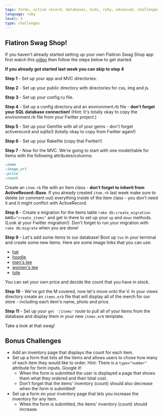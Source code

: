 ```yaml
---
tags: forms, active record, databases, kids, ruby, advanced, challenges
language: ruby
level: 3
type: challenges
---
```


## Flatiron Swag Shop!

If you haven't already started setting up your own Flatiron Swag Shop app first watch this [video](https://docs.google.com/a/flatironschool.com/file/d/0B_qWLnYbXOdPS2tMbHVpOG1GUVE/edit) then follow the steps below to get started.

**If you already got started last week you can skip to step 4**

**Step 1** - Set up your app and MVC directories.

**Step 2** - Set up your public directory with directories for css, img and js.

**Step 3** - Set up your config.ru file.

**Step 4** - Set up a config directory and an environment.rb file - **don't forget your SQL database connection!** (Hint: It's totally okay to copy the environment.rb file from your Fwitter project.)

**Step 5** - Set up your Gemfile with all of your gems - don't forget activerecord and sqlite3 (totally okay to copy from Fwitter again!)

**Step 6** - Set up your Rakefile (copy that Fwitter!)

**Step 7** - Now for the MVC. We're going to start with one model/table for Items with the following attributes/columns:

```ruby
:name
:image_url 
:price
:count
```

Create an `item.rb` file with an Item class - **don't forget to inherit from ActiveRecord::Base**. If you already created `item.rb` last week make sure to delete (or comment out) everything inside of the Item class - you don't need it and it might conflict with ActiveRecord.

**Step 8** - Create a migration for the items table `rake db:create_migration NAME="create_items"` and get in there to set up your `up` and `down` methods. (Look at your Fwitter migration!). Don't forget to run your migration with `rake db:migrate` when you are done! 

**Step 9** - Let's add some items to our database! Boot up `tux` in your terminal and create some new items. Here are some image links that you can use:

+ [hat](https://s3.amazonaws.com/after-school-assets/flatiron-swag-store-lab/flatiron_hat.jpg)
+ [hoodie](https://s3.amazonaws.com/after-school-assets/flatiron-swag-store-lab/flatiron_hoodie.jpg)
+ [men's tee](https://s3.amazonaws.com/after-school-assets/flatiron-swag-store-lab/flatiron_tee_m.jpg)
+ [women's tee](https://s3.amazonaws.com/after-school-assets/flatiron-swag-store-lab/flatiron_tee_w.jpg)
+ [tote](https://s3.amazonaws.com/after-school-assets/flatiron-swag-store-lab/flatiron_tote.jpg)

You can set your own price and decide the count that you have in stock.

**Step 10** - We've got the M covered, now let's move onto the V. In your views directory create an `items.erb` file that will display all of the merch for our store - including each item's name, photo and price.

**Step 11** - Set up your `get '/items'` route to pull all of your items from the database and display them in your new `items.erb` template.

Take a look at that swag!

## Bonus Challenges
+ Add an inventory page that displays the count for each item.
+ Set up a form that lists all the items and allows users to chose how many of each item they would like to order. Hint: There is a `type="number"` attribute for form inputs. Google it! 
  * When the form is submitted the user is displayed a page that shows them what they ordered and their total cost.
  * Don't forget that the items' inventory (count) should also decrease when the form is submitted!
+ Set up a form on your inventory page that lets you increase the inventory for any item.
  * When the form is submitted, the items' inventory (count) should increase.

